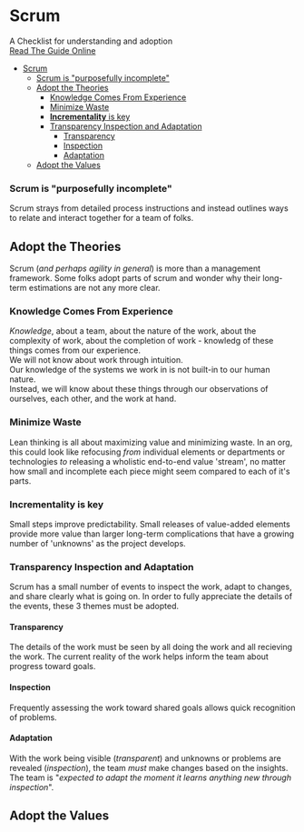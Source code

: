 # Scrum

A Checklist for understanding and adoption  
[Read The Guide Online](https://scrumguides.org/scrum-guide.html)

- [Scrum](#scrum)
    - [Scrum is "purposefully incomplete"](#scrum-is-purposefully-incomplete)
  - [Adopt the Theories](#adopt-the-theories)
    - [Knowledge Comes From Experience](#knowledge-comes-from-experience)
    - [Minimize Waste](#minimize-waste)
    - [**Incrementality** is key](#incrementality-is-key)
    - [Transparency Inspection and Adaptation](#transparency-inspection-and-adaptation)
      - [Transparency](#transparency)
      - [Inspection](#inspection)
      - [Adaptation](#adaptation)
  - [Adopt the Values](#adopt-the-values)

### Scrum is "purposefully incomplete"

Scrum strays from detailed process instructions and instead outlines ways to relate and interact together for a team of folks.

## Adopt the Theories

Scrum (_and perhaps agility in general_) is more than a management framework. Some folks adopt parts of scrum and wonder why their long-term estimations are not any more clear.

### Knowledge Comes From Experience

_Knowledge_, about a team, about the nature of the work, about the complexity of work, about the completion of work - knowledg of these things comes from our experience.  
We will not know about work through intuition.  
Our knowledge of the systems we work in is not built-in to our human nature.  
Instead, we will know about these things through our observations of ourselves, each other, and the work at hand.

### Minimize Waste

Lean thinking is all about maximizing value and minimizing waste. In an org, this could look like refocusing _from_ individual elements or departments or technologies _to_ releasing a wholistic end-to-end value 'stream', no matter how small and incomplete each piece might seem compared to each of it's parts.

### **Incrementality** is key

Small steps improve predictability. Small releases of value-added elements provide more value than larger long-term complications that have a growing number of 'unknowns' as the project develops.

### Transparency Inspection and Adaptation

Scrum has a small number of events to inspect the work, adapt to changes, and share clearly what is going on. In order to fully appreciate the details of the events, these 3 themes must be adopted.

#### Transparency

The details of the work must be seen by all doing the work and all recieving the work. The current reality of the work helps inform the team about progress toward goals.

#### Inspection

Frequently assessing the work toward shared goals allows quick recognition of problems.

#### Adaptation

With the work being visible (_transparent_) and unknowns or problems are revealed (_inspection_), the team _must_ make changes based on the insights. The team is "_expected to adapt the moment it learns anything new through inspection_".

## Adopt the Values
